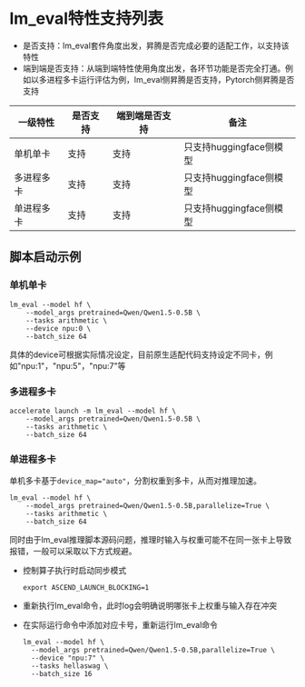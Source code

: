 # lm_eval特性支持列表

- 是否支持：lm_eval套件角度出发，昇腾是否完成必要的适配工作，以支持该特性
- 端到端是否支持：从端到端特性使用角度出发，各环节功能是否完全打通。例如以多进程多卡运行评估为例，lm_eval侧昇腾是否支持，Pytorch侧昇腾是否支持


| 一级特性  | 是否支持 |端到端是否支持| 备注                |
|-------|----|--|-------------------|
| 单机单卡  | 支持 | 支持 | 只支持huggingface侧模型 |
| 多进程多卡 | 支持 | 支持 | 只支持huggingface侧模型                 |
| 单进程多卡 | 支持 | 支持 | 只支持huggingface侧模型                 |

## 脚本启动示例

### 单机单卡

```shell
lm_eval --model hf \
    --model_args pretrained=Qwen/Qwen1.5-0.5B \
    --tasks arithmetic \
    --device npu:0 \
    --batch_size 64
```
具体的device可根据实际情况设定，目前原生适配代码支持设定不同卡，例如"npu:1"，"npu:5"，"npu:7"等

### 多进程多卡

```shell
accelerate launch -m lm_eval --model hf \
    --model_args pretrained=Qwen/Qwen1.5-0.5B \
    --tasks arithmetic \
    --batch_size 64
```

### 单进程多卡

单机多卡基于`device_map="auto"`，分割权重到多卡，从而对推理加速。

```shell
lm_eval --model hf \
    --model_args pretrained=Qwen/Qwen1.5-0.5B,parallelize=True \
    --tasks arithmetic \
    --batch_size 64
```

同时由于lm_eval推理脚本源码问题，推理时输入与权重可能不在同一张卡上导致报错，一般可以采取以下方式规避。

- 控制算子执行时启动同步模式

  ```shell
  export ASCEND_LAUNCH_BLOCKING=1
  ```

- 重新执行lm_eval命令，此时log会明确说明哪张卡上权重与输入存在冲突
- 在实际运行命令中添加对应卡号，重新运行lm_eval命令

  ```shell
  lm_eval --model hf \
    --model_args pretrained=Qwen/Qwen1.5-0.5B,parallelize=True \
    --device "npu:7" \
    --tasks hellaswag \
    --batch_size 16
  ```
